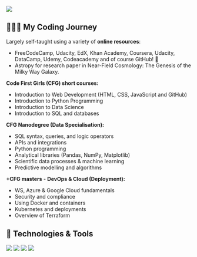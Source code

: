 ![](images/banner_github.png)

## 👩🏻‍💻 My Coding Journey

Largely self-taught using a variety of **online resources**: 
- FreeCodeCamp, Udacity, EdX, Khan Academy, Coursera, Udacity, DataCamp, Udemy, Codeacademy and of course GitHub! :100:
- Astropy for research paper in Near-Field Cosmology: The Genesis of the Milky Way Galaxy.  

**Code First Girls (CFG) short courses:**
   * Introduction to Web Development (HTML, CSS, JavaScript and GitHub)
   * Introduction to Python Programming
   * Introduction to Data Science
   * Introduction to SQL and databases
   
**CFG Nanodegree (Data Specialisation):**
*  SQL syntax, queries, and logic operators
*  APIs and integrations
*  Python programming
*  Analytical libraries (Pandas, NumPy, Matplotlib)
*  Scientific data processes & machine learning
*  Predictive modelling and algorithms

**+CFG masters** - **DevOps & Cloud (Deployment):**
  * WS, Azure & Google Cloud fundamentals
  * Security and compliance
  * Using Docker and containers
  * Kubernetes and deployments
  * Overview of Terraform

## 🔧 Technologies & Tools
![](https://img.shields.io/badge/Tools-Topcat-informational?style=flat&logo=python&logoColor=white&color=002F6C)
![](https://img.shields.io/badge/Code-Python-informational?style=flat&logo=python&logoColor=white&color=002F6C)
![](https://img.shields.io/badge/Code-Astropy-informational?style=flat&logo=postgresql&logoColor=white&color=002F6C)
![](https://img.shields.io/badge/Tools-MySQL-informational?style=flat&logo=postgresql&logoColor=white&color=002F6C)
